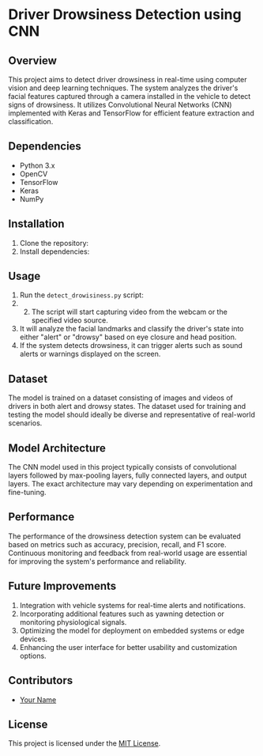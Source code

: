 # Driver Drowsiness Detection using CNN

## Overview
This project aims to detect driver drowsiness in real-time using computer vision and deep learning techniques. The system analyzes the driver's facial features captured through a camera installed in the vehicle to detect signs of drowsiness. It utilizes Convolutional Neural Networks (CNN) implemented with Keras and TensorFlow for efficient feature extraction and classification.

## Dependencies
- Python 3.x
- OpenCV
- TensorFlow
- Keras
- NumPy

## Installation
1. Clone the repository:
2. Install dependencies:

## Usage
1. Run the `detect_drowisiness.py` script:
2. 2. The script will start capturing video from the webcam or the specified video source.
3. It will analyze the facial landmarks and classify the driver's state into either "alert" or "drowsy" based on eye closure and head position.
4. If the system detects drowsiness, it can trigger alerts such as sound alerts or warnings displayed on the screen.

## Dataset
The model is trained on a dataset consisting of images and videos of drivers in both alert and drowsy states. The dataset used for training and testing the model should ideally be diverse and representative of real-world scenarios.

## Model Architecture
The CNN model used in this project typically consists of convolutional layers followed by max-pooling layers, fully connected layers, and output layers. The exact architecture may vary depending on experimentation and fine-tuning.

## Performance
The performance of the drowsiness detection system can be evaluated based on metrics such as accuracy, precision, recall, and F1 score. Continuous monitoring and feedback from real-world usage are essential for improving the system's performance and reliability.

## Future Improvements
1. Integration with vehicle systems for real-time alerts and notifications.
2. Incorporating additional features such as yawning detection or monitoring physiological signals.
3. Optimizing the model for deployment on embedded systems or edge devices.
4. Enhancing the user interface for better usability and customization options.

## Contributors
- [Your Name](https://github.com/rishikeshshyam)

## License
This project is licensed under the [MIT License](LICENSE).


